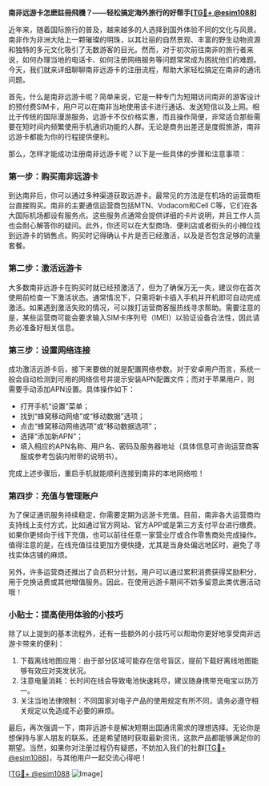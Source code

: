 **南非远游卡怎麽註冊飛機？——轻松搞定海外旅行的好帮手[[TG💪+ @esim1088](https://t.me/s/esim1088)]**

近年来，随着国际旅行的普及，越来越多的人选择到国外体验不同的文化与风景。南非作为非洲大陆上一颗璀璨的明珠，以其壮丽的自然景观、丰富的野生动物资源和独特的多元文化吸引了无数游客的目光。然而，对于初次前往南非的旅行者来说，如何办理当地的电话卡、如何注册网络服务等问题常常成为困扰他们的难题。今天，我们就来详细聊聊南非远游卡的注册流程，帮助大家轻松搞定在南非的通讯问题。

首先，什么是南非远游卡呢？简单来说，它是一种专门为短期访问南非的游客设计的预付费SIM卡，用户可以在南非当地使用该卡进行通话、发送短信以及上网。相比于传统的国际漫游服务，远游卡不仅价格实惠，而且操作简便，非常适合那些需要在短时间内频繁使用手机通讯功能的人群。无论是商务出差还是度假旅游，南非远游卡都能为你的行程提供便利。

那么，怎样才能成功注册南非远游卡呢？以下是一些具体的步骤和注意事项：

### **第一步：购买南非远游卡**
到达南非后，你可以通过多种渠道获取远游卡。最常见的方法是在机场的运营商柜台直接购买。南非的主要通信运营商包括MTN、Vodacom和Cell C等，它们在各大国际机场都设有服务点。这些服务点通常会提供详细的卡片说明，并且工作人员也会耐心解答你的疑问。此外，你还可以在大型商场、便利店或者街头的小摊位找到远游卡的销售点。购买时记得确认卡片是否已经激活，以及是否包含足够的流量套餐。

### **第二步：激活远游卡**
大多数南非远游卡在购买时就已经预激活了，但为了确保万无一失，建议你在首次使用前检查一下激活状态。通常情况下，只需将新卡插入手机并开机即可自动完成激活。如果遇到激活失败的情况，可以拨打运营商客服热线寻求帮助。需要注意的是，某些运营商可能会要求输入SIM卡序列号（IMEI）以验证设备合法性，因此请务必准备好相关信息。

### **第三步：设置网络连接**
成功激活远游卡后，接下来要做的就是配置网络参数。对于安卓用户而言，系统一般会自动检测到可用的网络信号并提示安装APN配置文件；而对于苹果用户，则需要手动添加APN设置。具体操作如下：
- 打开手机“设置”菜单；
- 找到“蜂窝移动网络”或“移动数据”选项；
- 点击“蜂窝移动网络选项”或“移动数据选项”；
- 选择“添加新APN”；
- 填入相应的APN名称、用户名、密码及服务器地址（具体信息可咨询运营商客服或参考包装内附带的说明书）。

完成上述步骤后，重启手机就能顺利连接到南非的本地网络啦！

### **第四步：充值与管理账户**
为了保证通讯服务持续稳定，你需要定期为远游卡充值。目前，南非各大运营商均支持线上支付方式，比如通过官方网站、官方APP或是第三方支付平台进行缴费。如果你更倾向于线下充值，也可以前往任意一家营业厅或合作零售商处完成操作。值得注意的是，在线充值往往更加方便快捷，尤其是当身处偏远地区时，避免了寻找实体店铺的麻烦。

另外，许多运营商还推出了会员积分计划，用户可以通过累积消费获得奖励积分，用于兑换话费或其他增值服务。因此，在使用远游卡期间不妨多留意此类优惠活动哦！

### **小贴士：提高使用体验的小技巧**
除了以上提到的基本流程外，还有一些额外的小技巧可以帮助你更好地享受南非远游卡带来的便利：
1. 下载离线地图应用：由于部分区域可能存在信号盲区，提前下载好离线地图能够有效应对突发状况。
2. 注意电量消耗：长时间在线会导致电池快速耗尽，建议随身携带充电宝以防万一。
3. 关注当地法律限制：不同国家对电子产品的使用规定有所不同，请务必遵守相关规定以免造成不必要的麻烦。

最后，再次强调一下，南非远游卡是解决短期出国通讯需求的理想选择。无论你是想保持与家人朋友的联系，还是希望随时获取最新资讯，这款产品都能够满足你的期望。当然，如果你对注册过程仍有疑惑，不妨加入我们的社群[[TG💪+ @esim1088](https://t.me/s/esim1088)]，与其他用户一起交流心得吧！

[[TG💪+ @esim1088](https://t.me/s/esim1088) ![Image](https://i.postimg.cc/4NQfJmqS/Snipaste-2025-05-13-00-14-12.png)]